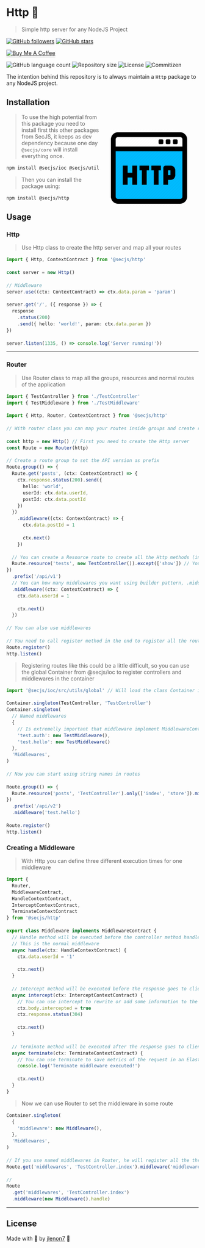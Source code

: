 # Http 📶

> Simple http server for any NodeJS Project

[![GitHub followers](https://img.shields.io/github/followers/jlenon7.svg?style=social&label=Follow&maxAge=2592000)](https://github.com/jlenon7?tab=followers)
[![GitHub stars](https://img.shields.io/github/stars/secjs/http.svg?style=social&label=Star&maxAge=2592000)](https://github.com/secjs/http/stargazers/)

<p>
    <a href="https://www.buymeacoffee.com/secjs" target="_blank"><img src="https://www.buymeacoffee.com/assets/img/custom_images/orange_img.png" alt="Buy Me A Coffee" style="height: 41px !important;width: 174px !important;box-shadow: 0px 3px 2px 0px rgba(190, 190, 190, 0.5) !important;-webkit-box-shadow: 0px 3px 2px 0px rgba(190, 190, 190, 0.5) !important;" ></a>
</p>

<p>
  <img alt="GitHub language count" src="https://img.shields.io/github/languages/count/secjs/http?style=for-the-badge&logo=appveyor">

  <img alt="Repository size" src="https://img.shields.io/github/repo-size/secjs/http?style=for-the-badge&logo=appveyor">

  <img alt="License" src="https://img.shields.io/badge/license-MIT-brightgreen?style=for-the-badge&logo=appveyor">

  <img alt="Commitizen" src="https://img.shields.io/badge/commitizen-friendly-brightgreen?style=for-the-badge&logo=appveyor">
</p>

The intention behind this repository is to always maintain a `Http` package to any NodeJS project.

<img src=".github/http.png" width="200px" align="right" hspace="30px" vspace="100px">

## Installation

> To use the high potential from this package you need to install first this other packages from SecJS,
> it keeps as dev dependency because one day `@secjs/core` will install everything once.

```bash
npm install @secjs/ioc @secjs/utils @secjs/exceptions
```

> Then you can install the package using:

```bash
npm install @secjs/http
```

## Usage

### Http

> Use Http class to create the http server and map all your routes

```ts
import { Http, ContextContract } from '@secjs/http'

const server = new Http()

// Middleware
server.use((ctx: ContextContract) => ctx.data.param = 'param')

server.get('/', ({ response }) => {
  response
    .status(200)
    .send({ hello: 'world!', param: ctx.data.param })
})

server.listen(1335, () => console.log('Server running!'))
```

---

### Router

> Use Router class to map all the groups, resources and normal routes of the application

```ts
import { TestController } from './TestController'
import { TestMiddleware } from './TestMiddleware'

import { Http, Router, ContextContract } from '@secjs/http'

// With router class you can map your routes inside groups and create resources

const http = new Http() // First you need to create the Http server
const Route = new Router(http)

// Create a route group to set the API version as prefix
Route.group(() => {
  Route.get('posts', (ctx: ContextContract) => {
    ctx.response.status(200).send({
      hello: 'world',
      userId: ctx.data.userId,
      postId: ctx.data.postId
    })
  })
    .middleware((ctx: ContextContract) => {
      ctx.data.postId = 1

      ctx.next()
    })

  // You can create a Resource route to create all the Http methods (index, store, show, update and delete)
  Route.resource('tests', new TestController()).except(['show']) // You can use except to create all minus show method
})
  .prefix('/api/v1')
  // You can how many middlewares you want using builder pattern, .middleware, .middleware, .middleware ....
  .middleware((ctx: ContextContract) => {
    ctx.data.userId = 1

    ctx.next()
  })

// You can also use middlewares 

// You need to call register method in the end to register all the routes in the Http server
Route.register()
http.listen()
```

> Registering routes like this could be a little difficult, so you can use the global Container from @secjs/ioc to register 
> controllers and middlewares in the container

```ts
import '@secjs/ioc/src/utils/global' // Will load the class Container in global runtime and in TS types

Container.singleton(TestController, 'TestController')
Container.singleton(
  // Named middlewares
  { 
    // Is extremelly important that middleware implement MiddlewareContract from @secjs/http
    'test.auth': new TestMiddleware(), 
    'test.hello': new TestMiddleware() 
  },
  'Middlewares',
)

// Now you can start using string names in routes

Route.group(() => {
  Route.resource('posts', 'TestController').only(['index', 'store']).middleware('test.auth')
})
  .prefix('/api/v2')
  .middleware('test.hello')

Route.register()
http.listen()
```

### Creating a Middleware

> With Http you can define three different execution times for one middleware

```ts
import { 
  Router,
  MiddlewareContract,
  HandleContextContract,
  InterceptContextContract,
  TerminateContextContract 
} from '@secjs/http'

export class Middleware implements MiddlewareContract {
  // Handle method will be executed before the controller method handler
  // This is the normal middleware
  async handle(ctx: HandleContextContract) {
    ctx.data.userId = '1'

    ctx.next()
  }

  // Intercept method will be executed before the response goes to client
  async intercept(ctx: InterceptContextContract) {
    // You can use intercept to rewrite or add some information to the response
    ctx.body.intercepted = true
    ctx.response.status(304)

    ctx.next()
  }

  // Terminate method will be executed after the response goes to client
  async terminate(ctx: TerminateContextContract) {
    // You can use terminate to save metrics of the request in an Elastic for example
    console.log('Terminate middleware executed!')

    ctx.next()
  }
}
```

> Now we can use Router to set the middleware in some route

```ts
Container.singleton(
  {
    'middleware': new Middleware(),
  },
  'Middlewares',
)

// If you use named middlewares in Router, he will register all the three methods of Middleware class.
Route.get('middlewares', 'TestController.index').middleware('middleware')

// 
Route
  .get('middlewares', 'TestController.index')
  .middleware(new Middleware().handle)
```

---

## License

Made with 🖤 by [jlenon7](https://github.com/jlenon7) :wave:
